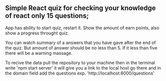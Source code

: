 ## Simple React quiz for checking your knowledge of react only 15 questions;

 App has ability to start quiz, restart it. Show the amount of earn points, also show a progress throught quiz. 

You can watch summary of a answers that you have gave after the end of the quiz. But amount of answer should be no less than 5. If it less than five there will be a warning massage.

To recive the data pull the repository to your machine then in the terminal write 'npm start server' it will give you a link to the local host go there and in the domain field add the questions exp. 'http://localhost:8000/questions'
